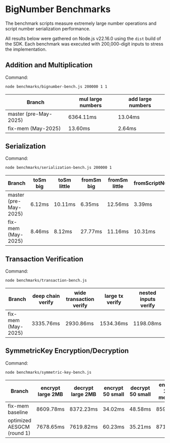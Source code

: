 # BigNumber Benchmarks

The benchmark scripts measure extremely large number operations and script number serialization performance.

All results below were gathered on Node.js v22.16.0 using the `dist` build of the SDK. Each benchmark was executed with 200,000-digit inputs to stress the implementation.

## Addition and Multiplication

Command:

```bash
node benchmarks/bignumber-bench.js 200000 1 1
```

| Branch | mul large numbers | add large numbers |
| --- | --- | --- |
| master (pre-May-2025) | 6364.11ms | 13.04ms |
| fix-mem (May-2025) | 13.60ms | 2.64ms |

## Serialization

Command:

```bash
node benchmarks/serialization-bench.js 200000 1
```

| Branch | toSm big | toSm little | fromSm big | fromSm little | fromScriptNum |
| --- | --- | --- | --- | --- | --- |
| master (pre-May-2025) | 6.12ms | 10.11ms | 6.35ms | 12.56ms | 3.39ms |
| fix-mem (May-2025) | 8.46ms | 8.12ms | 27.77ms | 11.16ms | 10.31ms |

## Transaction Verification

Command:

```bash
node benchmarks/transaction-bench.js
```

| Branch | deep chain verify | wide transaction verify | large tx verify | nested inputs verify |
| --- | --- | --- | --- | --- |
| fix-mem (May-2025) | 3335.76ms | 2930.86ms | 1534.36ms | 1198.08ms |

## SymmetricKey Encryption/Decryption

Command:

```bash
node benchmarks/symmetric-key-bench.js
```

| Branch | encrypt large 2MB | decrypt large 2MB | encrypt 50 small | decrypt 50 small | encrypt 200 medium | decrypt 200 medium |
| --- | --- | --- | --- | --- | --- | --- |
| fix-mem baseline | 8609.78ms | 8372.23ms | 34.02ms | 48.58ms | 859.38ms | 960.16ms |
| optimized AESGCM (round 1) | 7678.65ms | 7619.82ms | 60.23ms | 35.21ms | 871.89ms | 763.13ms |
